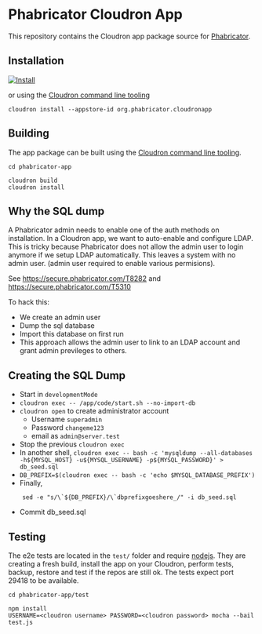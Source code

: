 # Phabricator Cloudron App

This repository contains the Cloudron app package source for [Phabricator](http://phabricator.org/).

## Installation

[![Install](https://cloudron.io/img/button32.png)](https://cloudron.io/button.html?app=org.phabricator.cloudronapp)

or using the [Cloudron command line tooling](https://cloudron.io/references/cli.html)

```
cloudron install --appstore-id org.phabricator.cloudronapp
```

## Building

The app package can be built using the [Cloudron command line tooling](https://cloudron.io/references/cli.html).

```
cd phabricator-app

cloudron build
cloudron install
```

## Why the SQL dump

A Phabricator admin needs to enable one of the auth methods on installation. In a Cloudron app, we want to auto-enable and
configure LDAP. This is tricky because Phabricator does not allow the admin user to login anymore if we setup LDAP
automatically. This leaves a system with no admin user. (admin user required to enable various permisions).

See https://secure.phabricator.com/T8282 and https://secure.phabricator.com/T5310

To hack this:
* We create an admin user
* Dump the sql database
* Import this database on first run
* This approach allows the admin user to link to an LDAP account and grant admin previleges to others.

## Creating the SQL Dump

* Start in `developmentMode`
* `cloudron exec -- /app/code/start.sh --no-import-db`
* `cloudron open` to create administrator account
  * Username `superadmin`
  * Password `changeme123`
  * email as `admin@server.test`
* Stop the previous `cloudron exec`
* In another shell, `cloudron exec -- bash -c 'mysqldump --all-databases -h${MYSQL_HOST} -u${MYSQL_USERNAME} -p${MYSQL_PASSWORD}' > db_seed.sql`
* `DB_PREFIX=$(cloudron exec -- bash -c 'echo $MYSQL_DATABASE_PREFIX')`
* Finally,
```
    sed -e "s/\`${DB_PREFIX}/\`dbprefixgoeshere_/" -i db_seed.sql
```
* Commit db_seed.sql

## Testing

The e2e tests are located in the `test/` folder and require [nodejs](http://nodejs.org/). They are creating a fresh build, install the app on your Cloudron, perform tests, backup, restore and test if the repos are still ok. The tests expect port 29418 to be available.

```
cd phabricator-app/test

npm install
USERNAME=<cloudron username> PASSWORD=<cloudron password> mocha --bail test.js
```

